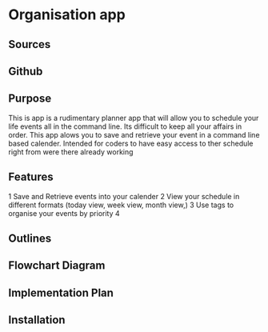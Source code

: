 # Organisation app 

## Sources

## Github 

## Purpose
This is app is a rudimentary planner app that will allow you to schedule your life events all in the command line. Its difficult to keep all your affairs in order. This app alows you to save and retrieve your event in a command line based calender. Intended for coders to have easy access to ther schedule right from were there already working 


## Features 
1 Save and Retrieve events into your calender 
2 View your schedule in different formats (today view, week view, month view,)
3 Use tags to organise your events by priority 
4 



## Outlines 

## Flowchart Diagram 

## Implementation Plan 

## Installation 